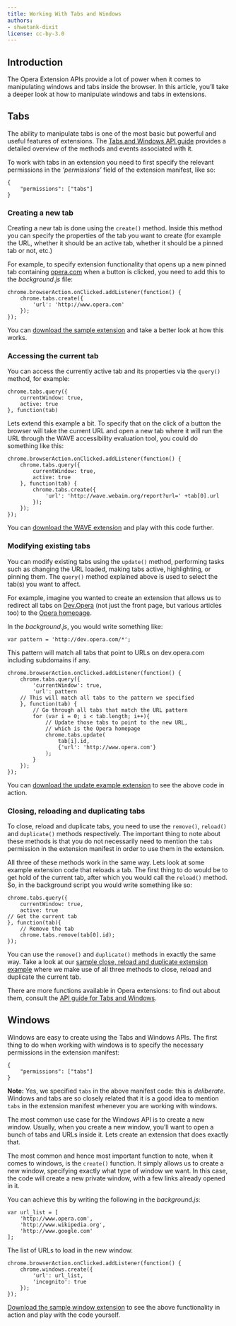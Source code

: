 ```yaml
---
title: Working With Tabs and Windows
authors:
- shwetank-dixit
license: cc-by-3.0
---
```


## Introduction

The Opera Extension APIs provide a lot of power when it comes to manipulating windows and tabs inside the browser. In this article, you’ll take a deeper look at how to manipulate windows and tabs in extensions.

## Tabs

The ability to manipulate tabs is one of the most basic but powerful and useful features of extensions. The [Tabs and Windows API guide](https://developer.chrome.com/extensions/tabs) provides a detailed overview of the methods and events associated with it.

To work with tabs in an extension you need to first specify the relevant permissions in the *‘permissions’* field of the extension manifest, like so:

	{
		"permissions": ["tabs"]
	}

### Creating a new tab

Creating a new tab is done using the `create()` method. Inside this method you can specify the properties of the tab you want to create (for example the URL, whether it should be an active tab, whether it should be a pinned tab or not, etc.)

For example, to specify extension functionality that opens up a new pinned tab containing [opera.com](http://www.opera.com) when a button is clicked, you need to add this to the _background.js_ file:

	chrome.browserAction.onClicked.addListener(function() {
		chrome.tabs.create({
			'url': 'http://www.opera.com'
		});
	});

You can [download the sample extension](samples/WinTabs-CreateATab.nex) and take a better look at how this works.

### Accessing the current tab

You can access the currently active tab and its properties via the `query()` method, for example:

	chrome.tabs.query({
		currentWindow: true,
		active: true
	}, function(tab)

Lets extend this example a bit. To specify that on the click of a button the browser will take the current URL and open a new tab where it will run the URL through the WAVE accessibility evaluation tool, you could do something like this:

	chrome.browserAction.onClicked.addListener(function() {
		chrome.tabs.query({
			currentWindow: true,
			active: true
		}, function(tab) {
			chrome.tabs.create({
				'url': 'http://wave.webaim.org/report?url=' +tab[0].url
			});
		});
	});

You can [download the WAVE extension](samples/WinTabs-Wave.nex) and play with this code further.

### Modifying existing tabs

You can modify existing tabs using the `update()` method, performing tasks such as changing the URL loaded, making tabs active, highlighting, or pinning them. The `query()` method explained above is used to select the tab(s) you want to affect.

For example, imagine you wanted to create an extension that allows us to redirect all tabs on [Dev.Opera](http://dev.opera.com) (not just the front page, but various articles too) to the [Opera homepage](http://www.opera.com).

In the _background.js_, you would write something like:

	var pattern = 'http://dev.opera.com/*';

This pattern will match all tabs that point to URLs on dev.opera.com including subdomains if any.

	chrome.browserAction.onClicked.addListener(function() {
		chrome.tabs.query({
			'currentWindow': true,
			'url': pattern
		// This will match all tabs to the pattern we specified
		}, function(tab) {
			// Go through all tabs that match the URL pattern
			for (var i = 0; i < tab.length; i++){
				// Update those tabs to point to the new URL,
				// which is the Opera homepage
				chrome.tabs.update(
					tab[i].id,
					{'url': 'http://www.opera.com'}
				);
			}
		});
	});

You can [download the update example extension](samples/WinTabs-UpdateTab.nex) to see the above code in action.

### Closing, reloading and duplicating tabs

To close, reload and duplicate tabs, you need to use the `remove()`, `reload()` and `duplicate()` methods respectively. The important thing to note about these methods is that you do not necessarily need to mention the `tabs` permission in the extension manifest in order to use them in the extension.

All three of these methods work in the same way. Lets look at some example extension code that reloads a tab. The first thing to do would be to get hold of the current tab, after which you would call the `reload()` method. So, in the background script you would write something like so:

	chrome.tabs.query({
		currentWindow: true,
		active: true
	// Get the current tab
	}, function(tab){
		// Remove the tab
		chrome.tabs.remove(tab[0].id);
	});

You can use the `remove()` and `duplicate()` methods in exactly the same way. Take a look at our [sample close, reload and duplicate extension example](samples/WinTabs-CloseReloadDuplicate.nex) where we make use of all three methods to close, reload and duplicate the current tab.

There are more functions available in Opera extensions: to find out about them, consult the [API guide for Tabs and Windows](/extensions/tab-window/).

## Windows

Windows are easy to create using the Tabs and Windows APIs. The first thing to do when working with windows is to specify the necessary permissions in the extension manifest:

	{
		"permissions": ["tabs"]
	}

**Note:** Yes, we specified `tabs` in the above manifest code: this is _deliberate_. Windows and tabs are so closely related that it is a good idea to mention `tabs` in the extension manifest whenever you are working with windows.

The most common use case for the Windows API is to create a new window. Usually, when you create a new window, you’ll want to open a bunch of tabs and URLs inside it. Lets create an extension that does exactly that.

The most common and hence most important function to note, when it comes to windows, is the `create()` function. It simply allows us to create a new window, specifying exactly what type of window we want. In this case, the code will create a new private window, with a few links already opened in it.

You can achieve this by writing the following in the _background.js_:

	var url_list = [
		'http://www.opera.com',
		'http://www.wikipedia.org',
		'http://www.google.com'
	];

The list of URLs to load in the new window.

	chrome.browserAction.onClicked.addListener(function() {
		chrome.windows.create({
			'url': url_list,
			'incognito': true
		});
	});

[Download the sample window extension](samples/WinTabs-PrivateWindow.nex) to see the above functionality in action and play with the code yourself.
